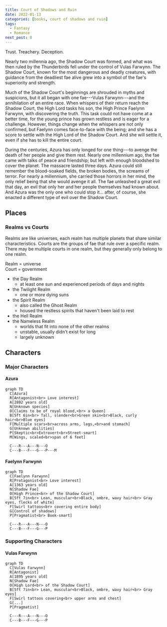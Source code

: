 ```yaml
---
title: Court of Shadows and Ruin
date: 2022-01-13
categories: [books, court of shadows and ruin]
tags:
  - Fantasy
  - Romance
next_post: 0
---
```

Trust. Treachery. Deception.

Nearly two millennia ago, the Shadow Court was formed, and what was then ruled by the Thunderbirds fell under the control of Vulas Farwynn. The Shadow Court, known for the most dangerous and deadly creatures, with guidance from the deadliest fae alive grew into a symbol of the fae's superiority and strength.
<!-- more -->
Much of the Shadow Court's beginnings are shrouded in myths and suspicions, but it all began with one fae---Vulas Farwynn---and the annihilation of an entire race. When whispers of their return reach the Shadow Court, the High Lord tasks his son, the High Prince Faelynn Farwynn, with discovering the truth. This task could not have come at a better time, for the young prince has grown restless and is eager for a challenge. However, things change when the whispers are not only confirmed, but Faelynn comes face-to-face with the being; and she has a score to settle with the High Lord of the Shadow Court. And she will settle it, even if she has to kill the entire court.

During the centuries, Azura has only longed for one thing---to avenge the death of her people and give them rest. Nearly one millennium ago, the fae came with talks of peace and friendship; but left with enough bloodshed to cover the planet. The massacre lasted three days. Azura could still remember the blood-soaked fields, the broken bodies, the screams of terror. For nearly a millennium, she carried those horrors in her mind, the only relief being that she would avenge it all. The fae unleashed a great evil that day, an evil that only her and her people themselves had known about. And Azura was the only one who could stop it... after, of course, she enacted a different type of evil over the Shadow Court.

## Places

### Realms vs Courts

Realms are like universes, each realm has multiple planets that share similar characteristics. Courts are the groups of fae that rule over a specific realm. There may be multiple courts in one realm, but they generally only belong to one realm.

Realm = universe \
Court = government

- the Day Realm
  - at least one sun and experienced periods of days and nights
- the Twilight Realm
  - one or more dying suns
- the Spirit Realm
  - also called the Ghost Realm
  - housed the restless spirits that haven't been laid to rest
- the Hell Realm
- the Nameless Realm
  - worlds that fit into none of the other realms
  - unstable, usually didn't exist for long
  - largely unknown

## Characters

### Major Characters

#### Azura

<!--![Azura](https://cdn.pixabay.com/photo/2019/11/26/19/06/fantasy-4655269_960_720.jpg)-->

```mermaid
graph TD
  C[Azura]
  R[Antagonist<br> Love interest]
  A[2802 years old]
  N[Unknown species]
  O[Claims to be of royal blood,<br> a Queen]
  B[5ft 6in<br> Tall, slender<br>Green skin<br>Black, curly hair<br>Blue eyes]
  F[Multiple scars<br>across arms, legs,<br>and stomach]
  G[Unknown abilities]
  P[Skeptic<br>Extrovert<br>Street-smart]
  M[Wings, scaled<br>span of 6 feet]

  C---R---A---N---O
  C---B---F---G---P---M
```
<!--
At age 439, Azura watched [Vulas Farwynn](#Vulas-Farwynn) murder her family and her entire race. Since that night, she has vowed revenge on the High Lord of the Shadow Court. She plans to make him watch his Court fall apart, just as he had done to her father.

At age 792, Azura was captured by [Válgr](#Valgr), a jotunn who sought to use her for his own agenda. She was then bound and controlled by a ring magically linked to a set of two bracelets and two anklets an old friend had given her. Despite this, she still found ways to defy Válgr. The two may have a common enemy, but Azura has made it clear that she is only interested in punishing the guilty ones, not an entire race.

Her first encounter with Vulas Farwynn's son, [Faelynn](#Faelynn-Farwynn), has her questioning her plans. Faelyn is... unique. She isn't sure what it is about the young prince that fascinates her, but he is different from his father. She keeps telling herself that she is only interested in Faelyn because of his father; yet her mind, and her body, hint at the real truth she doesn't wish to accept. But, denying the thin bond that ties her to him is no easy task, nor can its existence be ignored for much longer.
-->
#### Faelynn Farwynn

```mermaid
graph TD
  C[Faelynn Farwynn]
  R[Protagonist<br> Love interest]
  A[1363 years old]
  N[Shadow Fae]
  O[High Prince<br> of the Shadow Court]
  B[5ft 7in<br> Lean, muscular<br>Black, ombre, wavy hair<br> Gray eyes, flecks of white]
  F[Swirl tattoos<br> covering entire body]
  G[Control of shadows]
  P[Pragmatist<br> Book-smart]

  C---R---A---N---O
  C---B---F---G---P
```

<!--
All his life, Faelynn Farwynn has sought one thing, his father's approval. Living under the shadow of his father has been difficult. As the Lord of the Shadow Court, and the High Lord's Firstborn he has a great reputation to uphold. Everyone expects him to be ruthless, like his father, which is saying much since most fae are considered ruthless. The things his father has done have truly given the word "ruthless" a new meaning. Faelynn has never had a problem with cruelty, but the time for the brand of ruthlessness the Shadow Court is known for his past. The real enemies have passed, no one dare threatens the Shadow Court except the petty beings that, like ants, spring up every century. Except for now...

Faelynn thought he knew everything about being ruthless, but when he hears what his father has done... that is past ruthless, even dishonorable. But is it true? Or is the blue-eyed, white-haired woman that he can't get out of his thoughts lying?
-->

### Supporting Characters

#### Vulas Farwynn

```mermaid
graph TD
  C[Vulas Farwynn]
  R[Antagonist]
  A[1895 years old]
  N[Shadow Fae]
  O[High Lord<br> of the Shadow Court]
  B[5ft 7in<br> Lean, muscular<br>Black, ombre, wavy hair<br> Gray eyes]
  F[Swirl tattoos covering<br> upper arms and chest]
  G[...]
  P[Pragmatist]

  C---R---A---N---O
  C---B---F---G---P
```

<!--

At 532, destroyed the _____.

#### Válgr

### Minor Characters

#### Folluin Zingolor

#### Rothilion Ennan

#### Vulen Fendan
-->
